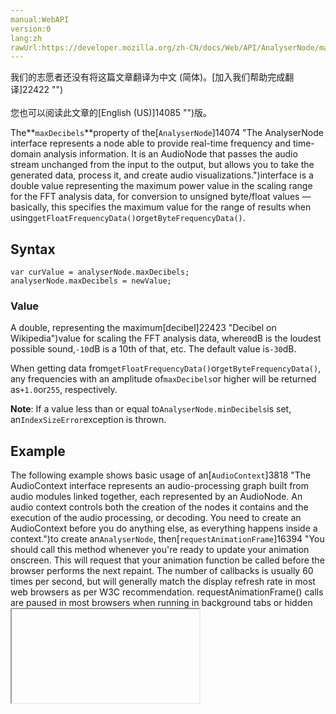 ```yaml
---
manual:WebAPI
version:0
lang:zh
rawUrl:https://developer.mozilla.org/zh-CN/docs/Web/API/AnalyserNode/maxDecibels
---
```




<bdi>我们的志愿者还没有将这篇文章翻译为<bdi>中文 (简体)</bdi>。[加入我们帮助完成翻译]22422 "")<br></br>您也可以阅读此文章的[English (US)]14085 "")版。</bdi>






The**`maxDecibels`**property of the[`AnalyserNode`]14074 "The AnalyserNode interface represents a node able to provide real-time frequency and time-domain analysis information. It is an AudioNode that passes the audio stream unchanged from the input to the output, but allows you to take the generated data, process it, and create audio visualizations.")interface is a double value representing the maximum power value in the scaling range for the FFT analysis data, for conversion to unsigned byte/float values — basically, this specifies the maximum value for the range of results when using`getFloatFrequencyData()`or`getByteFrequencyData()`.


## Syntax<a name="Syntax"></a>

```
var curValue = analyserNode.maxDecibels;
analyserNode.maxDecibels = newValue;

```

### Value<a name="Value"></a>


A double, representing the maximum[decibel]22423 "Decibel on Wikipedia")value for scaling the FFT analysis data, where`0`dB is the loudest possible sound,`-10`dB is a 10th of that, etc. The default value is`-30`dB.



When getting data from`getFloatFrequencyData()`or`getByteFrequencyData()`, any frequencies with an amplitude of`maxDecibels`or higher will be returned as`+1.0`or`255`, respectively.



**Note**: If a value less than or equal to`AnalyserNode.minDecibels`is set, an`IndexSizeError`exception is thrown.


## Example<a name="Example"></a>


The following example shows basic usage of an[`AudioContext`]3818 "The AudioContext interface represents an audio-processing graph built from audio modules linked together, each represented by an AudioNode. An audio context controls both the creation of the nodes it contains and the execution of the audio processing, or decoding. You need to create an AudioContext before you do anything else, as everything happens inside a context.")to create an`AnalyserNode`, then[`requestAnimationFrame`]16394 "You should call this method whenever you're ready to update your animation onscreen. This will request that your animation function be called before the browser performs the next repaint. The number of callbacks is usually 60 times per second, but will generally match the display refresh rate in most web browsers as per W3C recommendation. requestAnimationFrame() calls are paused in most browsers when running in background tabs or hidden <iframe>s in order to improve performance and battery life.")and[`<canvas>`]470 "Use the HTML <canvas> element with either the canvas scripting API or the WebGL API to draw graphics and animations.")to collect frequency data repeatedly and draw a &quot;winamp bargraph style&quot; output of the current audio input. For more complete applied examples/information, check out our[Voice-change-O-matic]3848 "")demo (see[app.js lines 128–205]3431 "")for relevant code).


```
var audioCtx = new (window.AudioContext || window.webkitAudioContext)();
var analyser = audioCtx.createAnalyser();
analyser.minDecibels = -90;
analyser.maxDecibels = -10;

  ...

analyser.fftSize = 256;
var bufferLength = analyser.frequencyBinCount;
console.log(bufferLength);
var dataArray = new Uint8Array(bufferLength);

canvasCtx.clearRect(0, 0, WIDTH, HEIGHT);

function draw() {
  drawVisual = requestAnimationFrame(draw);

  analyser.getByteFrequencyData(dataArray);

  canvasCtx.fillStyle = 'rgb(0, 0, 0)';
  canvasCtx.fillRect(0, 0, WIDTH, HEIGHT);

  var barWidth = (WIDTH / bufferLength) * 2.5;
  var barHeight;
  var x = 0;

  for(var i = 0; i < bufferLength; i++) {
    barHeight = dataArray[i];

    canvasCtx.fillStyle = 'rgb(' + (barHeight+100) + ',50,50)';
    canvasCtx.fillRect(x,HEIGHT-barHeight/2,barWidth,barHeight/2);

    x += barWidth + 1;
  }
};

draw();
```

## Specifications<a name="Specifications"></a>
Specification | Status | Comment 
[Web Audio API<br></br><small>The definition of &#39;maxDecibels&#39; in that specification.</small>]22424 "") | Working Draft |  


## Browser compatibility<a name="Browser_compatibility"></a>
[新的兼容性表格正在测试中<i></i>]3360 "")
<abbr>Desktop<i></i></abbr> | <abbr>Mobile<i></i></abbr> 
<abbr>Chrome<i></i></abbr> | <abbr>Edge<i></i></abbr> | <abbr>Firefox<i></i></abbr> | <abbr>Internet Explorer<i></i></abbr> | <abbr>Opera<i></i></abbr> | <abbr>Safari<i></i></abbr> | <abbr>Android webview<i></i></abbr> | <abbr>Chrome for Android<i></i></abbr> | <abbr>Edge Mobile<i></i></abbr> | <abbr>Firefox for Android<i></i></abbr> | <abbr>Opera for Android<i></i></abbr> | <abbr>iOS Safari<i></i></abbr> | <abbr>Samsung Internet<i></i></abbr> 
 ---  |  ---  |  ---  |  ---  |  ---  |  ---  |  ---  |  ---  |  ---  |  ---  |  ---  |  ---  |  ---  |  ---  | 
Basic support | <abbr>Full support</abbr>14 | <abbr>Full support</abbr>12 | <abbr>Full support</abbr>25 | <abbr>No support</abbr>No | <abbr>Full support</abbr>15 | <abbr>Full support</abbr>6 | <abbr>Full support</abbr>Yes | <abbr>Full support</abbr>14 | <abbr>Full support</abbr>Yes | <abbr>Full support</abbr>26 | <abbr>Full support</abbr>15 | <abbr>?</abbr> | <abbr>Full support</abbr>Yes 


### Legend<a name="Legend"></a>
<dl><dt id=''><abbr>Full support</abbr></dt><dd>Full support</dd><dt id=''><abbr>No support</abbr></dt><dd>No support</dd><dt id=''><abbr>Compatibility unknown</abbr></dt><dd>Compatibility unknown</dd></dl>


## See also<a name="See_also"></a>

* [Using the Web Audio API]3811 "")



## 文档标签和贡献者
**标签：**
* [AnalyserNode]22419 "")
* [API]50 "")
* [maxDecibels]22425 "")
* [Property]14490 "")
* [Reference]3381 "")
* [Web Audio API]3830 "")

**此页面的贡献者：**[Jedipedia]4038 ""),[fscholz]60 ""),[erikadoyle]3894 ""),[marie-ototoi]22426 ""),[teoli]160 ""),[chrisdavidmills]3495 "")
**最后编辑者:**[Jedipedia]4038 ""),<time>Dec 21, 2017, 10:23:17 AM</time>


